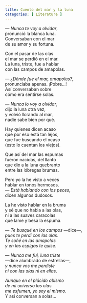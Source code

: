 ```yaml
---
title: Cuento del mar y la luna 
categories: [ Literature ]
---
```


— *Nunca te voy a olvidar*,<br>
pronunció la blanca luna.<br>
Conversaban con el mar<br>
de su amor y su fortuna.<br>

Con el pasar de las olas<br>
el mar se perdió en el mar.<br>
La luna, triste, fue a hablar<br>
con las campos de amapolas.<br>

— *¿Dónde fue el mar, amapolas?*,<br>
pronunciaba apenas. ¡Pobre…!<br>
Así conversaban sobre<br>
cómo era sentirse solas.<br>

— *Nunca lo voy a olvidar*,<br>
dijo la luna otra vez,<br>
y volvió llorando al mar,<br>
nadie sabe bien por qué.<br>

Hay quienes dicen acaso<br>
que por eso está tan lejos,<br>
que fue buscando el ocaso<br>
(esto lo cuentan los viejos).<br>

Que así del mar las espumas<br>
fueron nacidas, del llanto<br>
que dio a la luna quebranto<br>
entre las lóbregas brumas.<br>

Pero yo la he visto a veces<br>
hablar en tonos hermosos.<br>
— *Está hablando con los peces*,<br>
dicen algunos dudosos.<br>

La he visto hablar en la bruma<br>
y sé que no habla a las olas,<br>
ni a las suaves caracolas<br>
que lame y besa la espuma.<br>

— *Te busqué en los campos* —dice—,<br>
*pues te perdí con las olas*.<br>
*Te soñé en las amapolas*<br>
*y en las espigas te quise*.<br>

— *Nunca me fui, luna triste*<br>
—dice alumbrado de estrellas—,<br>
*y nunca vos me perdiste*<br>
*ni con las olas ni en ellas*.<br>

*Aunque en el plácido abismo*<br>
*de mi universo las olas*<br>
*me esfumen, yo soy el mismo*.<br>
Y así conversan a solas...<br>

